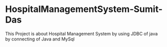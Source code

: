 # HospitalManagementSystem-Sumit-Das
This Project is about Hospital Management System by using JDBC of java by connecting of Java and MySql 
